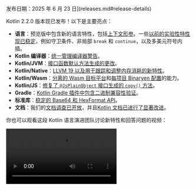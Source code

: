 [//]: # (title: Kotlin 2.2.0 新特性)

发布日期：2025 年 6 月 23 日](releases.md#release-details)

Kotlin 2.2.0 版本现已发布！以下是主要亮点：

*   **语言**：预览版中包含新的语言特性，包括[上下文形参](#preview-of-context-parameters)。一些[以前的实验性特性现已稳定](#stable-features-guard-conditions-non-local-break-and-continue-and-multi-dollar-interpolation)，例如守卫条件、非局部 `break` 和 `continue`，以及多美元符号内插。
*   **Kotlin 编译器**：[统一管理编译器警告](#kotlin-compiler-unified-management-of-compiler-warnings)。
*   **Kotlin/JVM**：[接口函数默认方法生成的更改](#changes-to-default-method-generation-for-interface-functions)。
*   **Kotlin/Native**：[LLVM 19 以及用于跟踪和调整内存消耗的新特性](#kotlin-native)。
*   **Kotlin/Wasm**：[分离的 Wasm 目标平台](#build-infrastructure-for-wasm-target-separated-from-javascript-target)和[每项目 Binaryen 配置](per-project-binaryen-configuration)的能力。
*   **Kotlin/JS**：[修复了 `@JsPlainObject` 接口生成的 `copy()` 方法](#fix-for-copy-in-jsplainobject-interfaces)。
*   **Gradle**：[Kotlin Gradle 插件中包含二进制兼容性验证](#binary-compatibility-validation-included-in-kotlin-gradle-plugin)。
*   **标准库**：[稳定的 Base64 和 HexFormat API](#stable-base64-encoding-and-decoding)。
*   **文档**：我们的[文档调查已开放](https://surveys.jetbrains.com/s3/Kotlin-Docs-2025)，并且[Kotlin 文档已进行了显著改进](#documentation-updates)。

你也可以观看这段 Kotlin 语言演进团队讨论新特性和回答问题的视频：

<video src="https://www.youtube.com/watch?v=jne3923lWtw" title="What's new in Kotlin 2.2.0"/>

## IDE 支持

支持 2.2.0 的 Kotlin 插件已捆绑在最新版本的 IntelliJ IDEA 和 Android Studio 中。
你无需更新 IDE 中的 Kotlin 插件。
你只需在构建脚本中[将 Kotlin 版本](configure-build-for-eap.md#adjust-the-kotlin-version)更改为 2.2.0 即可。

有关详细信息，请参见[更新到新版本](releases.md#update-to-a-new-kotlin-version)。

## 语言

此版本[将](#stable-features-guard-conditions-non-local-break-and-continue-and-multi-dollar-interpolation)守卫条件、非局部 `break` 和 `continue`，以及多美元符号内插[提升为稳定版本](components-stability.md#stability-levels-explained)。
此外，[上下文形参](#preview-of-context-parameters)和[上下文敏感解析](#preview-of-context-sensitive-resolution)等特性已在预览版中引入。

### 上下文形参预览
<primary-label ref="experimental-general"/>

上下文形参允许函数和属性声明依赖项，这些依赖项在周围的上下文中隐式可用。

使用上下文形参，你无需手动传递在函数调用集中共享且很少更改的值，例如服务或依赖项。

上下文形参取代了旧的实验性特性，称为上下文接收者 (context receivers)。要从上下文接收者迁移到上下文形参，你可以使用 IntelliJ IDEA 中的辅助支持，如[博文](https://blog.jetbrains.com/kotlin/2025/04/update-on-context-parameters/)所述。

主要区别在于，上下文形参不会作为接收者引入函数体中。因此，你需要使用上下文形参的名称来访问其成员，这与上下文接收者不同，后者上下文是隐式可用的。

Kotlin 中的上下文形参在通过简化的依赖注入、改进的 DSL 设计和作用域操作来管理依赖项方面取得了显著改进。有关更多信息，请参见该特性的 [KEEP](https://github.com/Kotlin/KEEP/blob/context-parameters/proposals/context-parameters.md) 提案。

#### 如何声明上下文形参

你可以使用 `context` 关键字后跟形参列表（每个形参形式为 `name: Type`）来为属性和函数声明上下文形参。以下是依赖于 `UserService` 接口的示例：

```kotlin
// UserService 定义了上下文中所需的依赖项
interface UserService {
    fun log(message: String)
    fun findUserById(id: Int): String
}

// 声明一个带有上下文形参的函数
context(users: UserService)
fun outputMessage(message: String) {
    // 使用上下文中的 log
    users.log("Log: $message")
}

// 声明一个带有上下文形参的属性
context(users: UserService)
val firstUser: String
    // 使用上下文中的 findUserById
    get() = users.findUserById(1)
```

你可以使用 `_` 作为上下文形参名称。在这种情况下，形参的值可用于解析，但不能在代码块内通过名称访问：

```kotlin
// 使用 "_" 作为上下文形参名称
context(_: UserService)
fun logWelcome() {
    // 从 UserService 中查找适当的 log 函数
    outputMessage("Welcome!")
}
```

#### 如何启用上下文形参

要在你的项目中启用上下文形参，请在命令行中使用以下编译器选项：

```Bash
-Xcontext-parameters
```

或者将其添加到你的 Gradle 构建文件的 `compilerOptions {}` 代码块中：

```kotlin
// build.gradle.kts
kotlin {
    compilerOptions {
        freeCompilerArgs.add("-Xcontext-parameters")
    }
}
```

> 同时指定 `-Xcontext-receivers` 和 `-Xcontext-parameters` 编译器选项会导致错误。
>
{style="warning"}

#### 留下反馈

此特性计划在未来的 Kotlin 版本中稳定并改进。
我们感谢你在我们的问题跟踪器 [YouTrack](https://youtrack.jetbrains.com/issue/KT-10468/Context-Parameters-expanding-extension-receivers-to-work-with-scopes) 上提供的反馈。

### 上下文敏感解析预览
<primary-label ref="experimental-general"/>

Kotlin 2.2.0 在预览版中引入了上下文敏感解析的实现。

以前，即使可以从上下文中推断出类型，你也必须编写枚举条目或密封类成员的完整名称。
例如：

```kotlin
enum class Problem {
    CONNECTION, AUTHENTICATION, DATABASE, UNKNOWN
}

fun message(problem: Problem): String = when (problem) {
    Problem.CONNECTION -> "connection"
    Problem.AUTHENTICATION -> "authentication"
    Problem.DATABASE -> "database"
    Problem.UNKNOWN -> "unknown"
}
```

现在，通过上下文敏感解析，你可以在已知预期类型的上下文中省略类型名称：

```kotlin
enum class Problem {
    CONNECTION, AUTHENTICATION, DATABASE, UNKNOWN
}

// 根据已知的 problem 类型解析枚举条目
fun message(problem: Problem): String = when (problem) {
    CONNECTION -> "connection"
    AUTHENTICATION -> "authentication"
    DATABASE -> "database"
    UNKNOWN -> "unknown"
}
```

编译器使用此上下文类型信息来解析正确的成员。此信息包括但不限于：

*   `when` 表达式的主语
*   显式返回类型
*   声明的变量类型
*   类型检测 (`is`) 和类型转换 (`as`)
*   密封类层次结构的已知类型
*   声明的形参类型

> 上下文敏感解析不适用于函数、带有形参的属性或带有接收者的扩展属性。
>
{style="note"}

要在你的项目中试用上下文敏感解析，请在命令行中使用以下编译器选项：

```bash
-Xcontext-sensitive-resolution
```

或者将其添加到你的 Gradle 构建文件的 `compilerOptions {}` 代码块中：

```kotlin
// build.gradle.kts
kotlin {
    compilerOptions {
        freeCompilerArgs.add("-Xcontext-sensitive-resolution")
    }
}
```

我们计划在未来的 Kotlin 版本中稳定并改进此特性，并感谢你在我们的问题跟踪器 [YouTrack](https://youtrack.jetbrains.com/issue/KT-16768/Context-sensitive-resolution) 上提供的反馈。

### 注解使用点目标特性预览
<primary-label ref="experimental-general"/>

Kotlin 2.2.0 引入了一些特性，使注解使用点目标 (annotation use-site targets) 的使用更加便捷。

#### 属性的 `@all` 元目标
<primary-label ref="experimental-general"/>

Kotlin 允许你将注解附加到声明的特定部分，称为[使用点目标](annotations.md#annotation-use-site-targets)。
然而，单独注解每个目标既复杂又容易出错：

```kotlin
data class User(
    val username: String,

    @param:Email      // 构造函数形参
    @field:Email      // 幕后字段
    @get:Email        // Getter 方法
    @property:Email   // Kotlin 属性引用
    val email: String,
) {
    @field:Email
    @get:Email
    @property:Email
    val secondaryEmail: String? = null
}
```

为了简化此过程，Kotlin 引入了新的属性 `@all` 元目标。
此特性指示编译器将注解应用于属性的所有相关部分。当你使用它时，
`@all` 尝试将注解应用于：

*   **`param`**：构造函数形参，如果声明在主构造函数中。
*   **`property`**：Kotlin 属性本身。
*   **`field`**：幕后字段（如果存在）。
*   **`get`**：getter 方法。
*   **`setparam`**：setter 方法的形参，如果属性定义为 `var`。
*   **`RECORD_COMPONENT`**：如果类是 `@JvmRecord`，则注解也应用于 [Java record 组件](#improved-support-for-annotating-jvm-records)。此行为模仿了 Java 处理 record 组件上注解的方式。

编译器仅将注解应用于给定属性的目标。

在以下示例中，`@Email` 注解应用于每个属性的所有相关目标：

```kotlin
data class User(
    val username: String,

    // 将 @Email 应用于 param、property、field、
    // get 和 setparam（如果是 var）
    @all:Email val email: String,
) {
    // 将 @Email 应用于 property、field 和 get
    // （没有 param，因为它不在构造函数中）
    @all:Email val secondaryEmail: String? = null
}
```

你可以将 `@all` 元目标与任何属性一起使用，无论是在主构造函数内部还是外部。但是，
你不能将 `@all` 元目标与[多个注解](https://kotlinlang.org/spec/syntax-and-grammar.html#grammar-rule-annotation)一起使用。

这项新特性简化了语法，确保了一致性，并改进了与 Java records 的互操作性。

要在你的项目中启用 `@all` 元目标，请在命令行中使用以下编译器选项：

```Bash
-Xannotation-target-all
```

或者将其添加到你的 Gradle 构建文件的 `compilerOptions {}` 代码块中：

```kotlin
// build.gradle.kts
kotlin {
    compilerOptions {
        freeCompilerArgs.add("-Xannotation-target-all")
    }
}
```

此特性处于预览版。请将任何问题报告到我们的问题跟踪器 [YouTrack](https://kotl.in/issue)。
有关 `@all` 元目标的更多信息，请参阅此 [KEEP](https://github.com/Kotlin/KEEP/blob/master/proposals/annotation-target-in-properties.md) 提案。

#### 注解使用点目标的新默认规则
<primary-label ref="experimental-general"/>

Kotlin 2.2.0 引入了将注解传播到形参、字段和属性的新默认规则。
以前，注解默认只应用于 `param`、`property` 或 `field` 之一，现在默认值更符合注解的预期行为。

如果存在多个适用目标，则按以下方式选择一个或多个：

*   如果构造函数形参目标 (`param`) 适用，则使用它。
*   如果属性目标 (`property`) 适用，则使用它。
*   如果 `field` 目标适用而 `property` 不适用，则使用 `field`。

如果存在多个目标，并且 `param`、`property` 或 `field` 均不适用，则注解将导致错误。

要启用此特性，请将其添加到你的 Gradle 构建文件的 `compilerOptions {}` 代码块中：

```kotlin
// build.gradle.kts
kotlin {
    compilerOptions {
        freeCompilerArgs.add("-Xannotation-default-target=param-property")
    }
}
```

或者使用编译器的命令行实参：

```Bash
-Xannotation-default-target=param-property
```

如果你想使用旧行为，可以：

*   在特定情况下，显式定义所需的目标，例如，使用 `@param:Annotation` 而不是 `@Annotation`。
*   对于整个项目，在你的 Gradle 构建文件中使用此标志：

    ```kotlin
    // build.gradle.kts
    kotlin {
        compilerOptions {
            freeCompilerArgs.add("-Xannotation-default-target=first-only")
        }
    }
    ```

此特性处于预览版。请将任何问题报告到我们的问题跟踪器 [YouTrack](https://kotl.in/issue)。
有关注解使用点目标的新默认规则的更多信息，请参阅此 [KEEP](https://github.com/Kotlin/KEEP/blob/master/proposals/annotation-target-in-properties.md) 提案。

### 支持嵌套类型别名
<primary-label ref="beta"/>

以前，你只能在 Kotlin 文件的顶层声明[类型别名](type-aliases.md)。这意味着
即使是内部或领域特定的类型别名也必须存在于使用它们的类之外。

从 2.2.0 开始，你可以在其他声明中定义类型别名，只要它们不捕获其外部类的类型形参：

```kotlin
class Dijkstra {
    typealias VisitedNodes = Set<Node>

    private fun step(visited: VisitedNodes, ...) = ...
}
```

嵌套类型别名有一些额外的限制，例如不能提及类型形参。关于所有规则，请查看[文档](type-aliases.md#nested-type-aliases)。

嵌套类型别名通过改进封装、减少包级别混乱和简化内部实现，实现更简洁、更易维护的代码。

#### 如何启用嵌套类型别名

要在你的项目中启用嵌套类型别名，请在命令行中使用以下编译器选项：

```bash
-Xnested-type-aliases
```

或者将其添加到你的 Gradle 构建文件的 `compilerOptions {}` 代码块中：

```kotlin
// build.gradle.kts
kotlin {
    compilerOptions {
        freeCompilerArgs.add("-Xnested-type-aliases")
    }
}
```

#### 分享你的反馈

嵌套类型别名目前处于 [Beta](components-stability.md#stability-levels-explained) 阶段。请将任何问题报告到我们的问题跟踪器 [YouTrack](https://kotl.in/issue)。有关此特性的更多信息，请参阅此 [KEEP](https://github.com/Kotlin/KEEP/blob/master/proposals/nested-typealias.md) 提案。

### 稳定特性：守卫条件、非局部 `break` 和 `continue` 以及多美元符号内插

在 Kotlin 2.1.0 中，一些新的语言特性在预览版中引入。
我们很高兴地宣布，以下语言特性已在此版本中[稳定](components-stability.md#stability-levels-explained)：

*   [带有主语的 `when` 表达式中的守卫条件](control-flow.md#guard-conditions-in-when-expressions)
*   [非局部 `break` 和 `continue`](inline-functions.md#break-and-continue)
*   [多美元符号内插：改进了字符串字面值中 `$var` 表达式的处理](strings.md#multi-dollar-string-interpolation)

[请参见 Kotlin 语言设计特性和提案的完整列表](kotlin-language-features-and-proposals.md)。

## Kotlin 编译器：统一管理编译器警告
<primary-label ref="experimental-general"/>

Kotlin 2.2.0 引入了一个新的编译器选项 `-Xwarning-level`。它旨在提供一种统一管理 Kotlin 项目中编译器警告的方式。

以前，你只能应用通用的模块级规则，例如使用 `-nowarn` 禁用所有警告，使用 `-Werror` 将所有警告转换为编译错误，或者使用 `-Wextra` 启用额外的编译器检测。唯一可以针对特定警告进行调整的选项是 `-Xsuppress-warning`。

有了新的解决方案，你可以覆盖通用规则，并以一致的方式排除特定诊断信息。

### 如何应用

新的编译器选项具有以下语法：

```bash
-Xwarning-level=DIAGNOSTIC_NAME:(error|warning|disabled)
```

*   `error`：将指定的警告提升为错误。
*   `warning`：发出警告，默认启用。
*   `disabled`：完全抑制指定警告在模块范围内。

请记住，你只能使用新的编译器选项配置**警告**的严重级别。

### 用例

通过新的解决方案，你可以通过将通用规则与特定规则相结合，更好地微调项目中的警告报告。
选择你的用例：

#### 抑制警告

| 命令                                           | 描述                                            |
|------------------------------------------------|-------------------------------------------------|
| [`-nowarn`](compiler-reference.md#nowarn)      | 编译期间抑制所有警告。                        |
| `-Xwarning-level=DIAGNOSTIC_NAME:disabled`     | 仅抑制指定警告。                              |
| `-nowarn -Xwarning-level=DIAGNOSTIC_NAME:warning` | 抑制所有警告，除了指定的警告。                |

#### 将警告提升为错误

| 命令                                           | 描述                                                    |
|------------------------------------------------|---------------------------------------------------------|
| [`-Werror`](compiler-reference.md#werror)      | 将所有警告提升为编译错误。                            |
| `-Xwarning-level=DIAGNOSTIC_NAME:error`        | 仅将指定警告提升为错误。                              |
| `-Werror -Xwarning-level=DIAGNOSTIC_NAME:warning` | 将所有警告提升为错误，除了指定的警告。                |

#### 启用额外的编译器警告

| 命令                                            | 描述                                                                                              |
|-------------------------------------------------|---------------------------------------------------------------------------------------------------|
| [`-Wextra`](compiler-reference.md#wextra)       | 启用所有额外的声明、表达式和类型编译器检测，如果为 true 则发出警告。                                |
| `-Xwarning-level=DIAGNOSTIC_NAME:warning`       | 仅启用指定的额外编译器检测。                                                                    |
| `-Wextra -Xwarning-level=DIAGNOSTIC_NAME:disabled` | 启用所有额外检测，除了指定的检测。                                                              |

#### 警告列表

如果你有许多警告要从通用规则中排除，可以通过 [`@argfile`](compiler-reference.md#argfile) 将它们列在一个单独的文件中。

### 留下反馈

新的编译器选项仍处于[实验性](components-stability.md#stability-levels-explained)阶段。请
将任何问题报告到我们的问题跟踪器 [YouTrack](https://kotl.in/issue)。

## Kotlin/JVM

Kotlin 2.2.0 为 JVM 带来了许多更新。编译器现在支持 Java 24 字节码，并引入了接口函数默认方法生成的更改。此版本还简化了 Kotlin 元数据中注解的处理，改进了与内联值类的 Java 互操作性，并包含了对注解 JVM records 的更好支持。

### 接口函数默认方法生成的更改

从 Kotlin 2.2.0 开始，除非另行配置，否则接口中声明的函数将编译为 JVM 默认方法。
此更改影响 Kotlin 接口中带有实现的函数如何编译为字节码。

此行为由新的稳定编译器选项 `-jvm-default` 控制，它取代了已弃用的 `-Xjvm-default` 选项。

你可以使用以下值控制 `-jvm-default` 选项的行为：

*   `enable`（默认）：在接口中生成默认实现，并在子类和 `DefaultImpls` 类中包含桥接函数。使用此模式可以与旧版 Kotlin 保持二进制兼容性。
*   `no-compatibility`：仅在接口中生成默认实现。此模式跳过兼容性桥接和 `DefaultImpls` 类，适用于新代码。
*   `disable`：禁用接口中的默认实现。仅生成桥接函数和 `DefaultImpls` 类，与 Kotlin 2.2.0 之前的行为匹配。

要配置 `-jvm-default` 编译器选项，请在 Gradle Kotlin DSL 中设置 `jvmDefault` 属性：

```kotlin
// build.gradle.kts
kotlin {
    compilerOptions {
        jvmDefault = JvmDefaultMode.NO_COMPATIBILITY
    }
}
```

### 支持读取和写入 Kotlin 元数据中的注解
<primary-label ref="experimental-general"/>

以前，你必须使用反射或字节码分析从已编译的 JVM 类文件中读取注解，并根据签名手动将它们与元数据条目匹配。
此过程容易出错，特别是对于重载函数。

现在，在 Kotlin 2.2.0 中，[](metadata-jvm.md) 引入了对读取存储在 Kotlin 元数据中的注解的支持。

要使注解在已编译文件的元数据中可用，请添加以下编译器选项：

```kotlin
-Xannotations-in-metadata
```

或者，将其添加到 Gradle 构建文件的 `compilerOptions {}` 代码块中：

```kotlin
// build.gradle.kts
kotlin {
    compilerOptions {
        freeCompilerArgs.add("-Xannotations-in-metadata")
    }
}
```

启用此选项后，Kotlin 编译器会将注解与 JVM 字节码一起写入元数据中，使 `kotlin-metadata-jvm` 库可以访问它们。

该库提供了以下用于访问注解的 API：

*   `KmClass.annotations`
*   `KmFunction.annotations`
*   `KmProperty.annotations`
*   `KmConstructor.annotations`
*   `KmPropertyAccessorAttributes.annotations`
*   `KmValueParameter.annotations`
*   `KmFunction.extensionReceiverAnnotations`
*   `KmProperty.extensionReceiverAnnotations`
*   `KmProperty.backingFieldAnnotations`
*   `KmProperty.delegateFieldAnnotations`
*   `KmEnumEntry.annotations`

这些 API 是[实验性的](components-stability.md#stability-levels-explained)。
要选择启用，请使用 `@OptIn(ExperimentalAnnotationsInMetadata::class)` 注解。

以下是从 Kotlin 元数据读取注解的示例：

```kotlin
@file:OptIn(ExperimentalAnnotationsInMetadata::class)

import kotlin.metadata.ExperimentalAnnotationsInMetadata
import kotlin.metadata.jvm.KotlinClassMetadata

annotation class Label(val value: String)

@Label("Message class")
class Message

fun main() {
    val metadata = Message::class.java.getAnnotation(Metadata::class.java)
    val kmClass = (KotlinClassMetadata.readStrict(metadata) as KotlinClassMetadata.Class).kmClass
    println(kmClass.annotations)
    // [@Label(value = StringValue("Message class"))]
}
```

> 如果你在项目中使用 `kotlin-metadata-jvm` 库，我们建议测试和更新你的代码以支持注解。
> 否则，当元数据中的注解在未来的 Kotlin 版本中[默认启用](https://youtrack.jetbrains.com/issue/KT-75736)时，你的项目可能会
> 产生无效或不完整的元数据。
>
> 如果你遇到任何问题，请在我们的[问题跟踪器](https://youtrack.jetbrains.com/issue/KT-31857)中报告。
>
{style="warning"}

### 改进了与内联值类的 Java 互操作性
<primary-label ref="experimental-general"/>

> 对 IntelliJ IDEA 中此特性的代码分析、代码补全和高亮显示目前仅在 [2025.3 EAP 构建](https://www.jetbrains.com/idea/nextversion/)中可用。
>
{style = "note"}

Kotlin 2.2.0 引入了一个新的实验性注解：[`@JvmExposeBoxed`](https://kotlinlang.org/api/core/kotlin-stdlib/kotlin.jvm/-jvm-expose-boxed/)。此注解使得从 Java 中使用[内联值类](inline-classes.md)变得更容易。

默认情况下，Kotlin 将内联值类编译为使用**未装箱表示**，这更具性能，但通常
很难甚至不可能从 Java 中使用。例如：

```kotlin
@JvmInline value class PositiveInt(val number: Int) {
    init { require(number >= 0) }
}
```

在这种情况下，因为该类是未装箱的，所以 Java 没有可调用的构造函数。Java 也没有办法触发 `init` 代码块来确保 `number` 是正数。

当你使用 `@JvmExposeBoxed` 注解该类时，Kotlin 会生成一个公共构造函数，Java 可以直接调用它，
确保 `init` 代码块也运行。

你可以将 `@JvmExposeBoxed` 注解应用于类、构造函数或函数级别，以获得对哪些内容暴露给 Java 的细粒度控制。

例如，在以下代码中，扩展函数 `.timesTwoBoxed()` **无法**从 Java 中访问：

```kotlin
@JvmInline
value class MyInt(val value: Int)

fun MyInt.timesTwoBoxed(): MyInt = MyInt(this.value * 2)
```

为了能够创建 `MyInt` 类的实例并从 Java 代码中调用 `.timesTwoBoxed()` 函数，
请将 `@JvmExposeBoxed` 注解同时添加到类和函数中：

```kotlin
@JvmExposeBoxed
@JvmInline
value class MyInt(val value: Int)

@JvmExposeBoxed
fun MyInt.timesTwoBoxed(): MyInt = MyInt(this.value * 2)
```

使用这些注解，Kotlin 编译器会为 `MyInt` 类生成一个 Java 可访问的构造函数。它还会为使用值类的装箱形式的扩展函数生成一个重载。因此，以下 Java 代码可以成功运行：

```java
MyInt input = new MyInt(5);
MyInt output = ExampleKt.timesTwoBoxed(input);
```

如果你不想注解你想要暴露的内联值类的每个部分，你可以将注解有效地应用于整个模块。要将此行为应用于模块，请使用 `-Xjvm-expose-boxed` 选项编译它。使用此选项进行编译的效果与模块中的每个声明都具有 `@JvmExposeBoxed` 注解相同。

这项新注解不会改变 Kotlin 在内部编译或使用值类的方式，所有现有编译代码仍然有效。它只是增加了新的功能以改进 Java 互操作性。使用值类的 Kotlin 代码的性能不受影响。

`@JvmExposeBoxed` 注解对于希望暴露成员函数的装箱变体并接收装箱返回类型的库作者很有用。它消除了在内联值类（高效但仅限 Kotlin）和数据类（Java 兼容但始终装箱）之间进行选择的需要。

有关 `@JvmExposedBoxed` 注解如何工作以及它解决了哪些问题的更详细解释，
请参见此 [KEEP](https://github.com/Kotlin/KEEP/blob/jvm-expose-boxed/proposals/jvm-expose-boxed.md) 提案。

### 改进了对注解 JVM records 的支持

Kotlin 自 Kotlin 1.5.0 起就支持 [JVM records](jvm-records.md)。现在，Kotlin 2.2.0 改进了 Kotlin 处理 record 组件上的注解的方式，特别是与 Java 的 [`RECORD_COMPONENT`](https://docs.oracle.com/en/java/javase/17/docs/api/java.base/java/lang/annotation/ElementType.html#RECORD_COMPONENT) 目标相关的部分。

首先，如果你想将 `RECORD_COMPONENT` 用作注解目标，你需要手动为 Kotlin (`@Target`) 和 Java 添加注解。这是因为 Kotlin 的 `@Target` 注解不支持 `RECORD_COMPONENT`。例如：

```kotlin
@Target(AnnotationTarget.CLASS, AnnotationTarget.PROPERTY)
@java.lang.annotation.Target(ElementType.CLASS, ElementType.RECORD_COMPONENT)
annotation class exampleClass
```

手动维护这两个列表容易出错，因此 Kotlin 2.2.0 引入了如果 Kotlin 和 Java 目标不匹配时的编译器警告。例如，如果你在 Java 目标列表中省略 `ElementType.CLASS`，编译器会报告：

```
Incompatible annotation targets: Java target 'CLASS' missing, corresponding to Kotlin targets 'CLASS'.
```

其次，Kotlin 在 record 中传播注解的行为与 Java 不同。在 Java 中，record 组件上的注解会自动应用于幕后字段、getter 和构造函数形参。Kotlin 默认不这样做，但你现在可以使用 [`@all:` 使用点目标](#all-meta-target-for-properties)来复制此行为。

例如：

```kotlin
@JvmRecord
data class Person(val name: String, @all:Positive val age: Int)
```

当你将 `@JvmRecord` 与 `@all:` 一起使用时，Kotlin 现在会：

*   将注解传播到属性、幕后字段、构造函数形参和 getter。
*   如果注解支持 Java 的 `RECORD_COMPONENT`，也会将其应用于 record 组件。

## Kotlin/Native

从 2.2.0 开始，Kotlin/Native 使用 LLVM 19。此版本还带来了几个实验性特性，旨在跟踪和调整内存消耗。

### 每对象内存分配
<primary-label ref="experimental-opt-in"/>

Kotlin/Native 的[内存分配器](https://github.com/JetBrains/kotlin/blob/master/kotlin-native/runtime/src/alloc/custom/README.md)现在可以按对象预留内存。在某些情况下，这可以帮助你满足严格的内存限制或减少应用程序启动时的内存消耗。

这项新特性旨在取代 `-Xallocator=std` 编译器选项，该选项启用了系统内存分配器而不是默认的内存分配器。现在，你可以在不切换内存分配器的情况下禁用缓冲（分配分页）。

此特性目前处于[实验性](components-stability.md#stability-levels-explained)阶段。
要启用它，请在你的 `gradle.properties` 文件中设置以下选项：

```none
kotlin.native.binary.pagedAllocator=false
```

请将任何问题报告到我们的问题跟踪器 [YouTrack](https://kotl.in/issue)。

### 运行时支持 Latin-1 编码字符串
<primary-label ref="experimental-opt-in"/>

Kotlin 现在支持 Latin-1 编码字符串，类似于 [JVM](https://openjdk.org/jeps/254)。这应该有助于
减小应用程序的二进制大小并调整内存消耗。

默认情况下，Kotlin 中的字符串使用 UTF-16 编码存储，其中每个字符由两个字节表示。
在某些情况下，这会导致字符串在二进制文件中占用的空间是源代码的两倍，并且
从简单的 ASCII 文件读取数据可能占用磁盘存储文件的两倍内存。

而 [Latin-1 (ISO 8859-1)](https://en.wikipedia.org/wiki/ISO/IEC_8859-1) 编码则用一个字节表示前 256 个 Unicode 字符中的每个字符。启用 Latin-1 支持后，只要所有字符都在其范围内，字符串就以 Latin-1 编码存储。否则，将使用默认的 UTF-16 编码。

#### 如何启用 Latin-1 支持

此特性目前处于[实验性](components-stability.md#stability-levels-explained)阶段。
要启用它，请在你的 `gradle.properties` 文件中设置以下选项：

```none
kotlin.native.binary.latin1Strings=true
```
#### 已知问题

只要此特性处于实验性阶段，cinterop 扩展函数 [`String.pin`](https://kotlinlang.org/api/core/kotlin-stdlib/kotlinx.cinterop/pin.html)、[`String.usePinned`](https://kotlinlang.org/api/core/kotlin-stdlib/kotlinx.cinterop/use-pinned.html) 和 [`String.refTo`](https://kotlinlang.org/api/core/kotlin-stdlib/kotlinx.cinterop/ref-to.html) 的效率就会降低。每次调用它们都可能触发字符串自动转换为 UTF-16。

Kotlin 团队非常感谢 Google 的同事，特别是 [Sonya Valchuk](https://github.com/pyos) 实现了这项特性。

有关 Kotlin 中内存消耗的更多信息，请参见[文档](native-memory-manager.md#memory-consumption)。

### 改进了 Apple 平台上的内存消耗跟踪

从 Kotlin 2.2.0 开始，Kotlin 代码分配的内存现在会被标记。这可以帮助你调试 Apple 平台上的内存问题。

当你检查应用程序的高内存使用情况时，你现在可以识别 Kotlin 代码保留了多少内存。
Kotlin 的份额会被一个标识符标记，并可以通过 Xcode Instruments 中的 VM Tracker 等工具进行跟踪。

此特性默认启用，但仅在 Kotlin/Native 默认内存分配器满足**所有**以下条件时才可用：

*   **标记已启用**。内存应标记为有效的标识符。Apple 建议使用 240 到 255 之间的数字；默认值为 246。

    如果你设置了 `kotlin.native.binary.mmapTag=0` Gradle 属性，则禁用标记。

*   **使用 mmap 分配**。分配器应使用 `mmap` 系统调用将文件映射到内存中。

    如果你设置了 `kotlin.native.binary.disableMmap=true` Gradle 属性，则默认分配器使用 `malloc` 而不是 `mmap`。

*   **分页已启用**。分配的分页（缓冲）应启用。

    如果你设置了 [`kotlin.native.binary.pagedAllocator=false`](#per-object-memory-allocation) Gradle 属性，则内存将按对象预留。

有关 Kotlin 中内存消耗的更多信息，请参见[文档](native-memory-manager.md#memory-consumption)。

### LLVM 从 16 更新到 19

在 Kotlin 2.2.0 中，我们将 LLVM 从版本 16 更新到了 19。
新版本包括性能改进、错误修复和安全更新。

此更新不应影响你的代码，但如果你遇到任何问题，请将其报告到我们的[问题跟踪器](http://kotl.in/issue)。

### Windows 7 目标平台已弃用

从 Kotlin 2.2.0 开始，支持的最低 Windows 版本已从 Windows 7 提升到 Windows 10。由于
Microsoft 已于 2025 年 1 月终止对 Windows 7 的支持，我们也决定弃用此旧目标平台。

更多信息，请参见[](native-target-support.md)。

## Kotlin/Wasm

在此版本中，[Wasm 目标平台的构建基础设施已与 JavaScript 目标平台分离](#build-infrastructure-for-wasm-target-separated-from-javascript-target)。此外，你现在可以[按项目或模块配置 Binaryen 工具](#per-project-binaryen-configuration)。

### Wasm 目标平台的构建基础设施已与 JavaScript 目标平台分离

以前，`wasmJs` 目标平台与 `js` 目标平台共享相同的基础设施。因此，两个目标平台都托管在相同的
目录 (`build/js`) 中，并使用相同的 NPM 任务和配置。

现在，`wasmJs` 目标平台拥有自己独立于 `js` 目标平台的基础设施。这使得
Wasm 任务和类型与 JavaScript 任务和类型区分开来，从而可以独立配置。

此外，Wasm 相关项目文件和 NPM 依赖项现在存储在单独的 `build/wasm` 目录中。

已为 Wasm 引入了新的 NPM 相关任务，而现有 JavaScript 任务现在仅专用于 JavaScript：

| **Wasm 任务**         | **JavaScript 任务** |
|-------------------------|-----------------------|
| `kotlinWasmNpmInstall`  | `kotlinNpmInstall`    |
| `wasmRootPackageJson`   | `rootPackageJson`     |

类似地，已添加了新的 Wasm 特定声明：

| **Wasm 声明**     | **JavaScript 声明** |
|---------------------|-----------------------|
| `WasmNodeJsRootPlugin` | `NodeJsRootPlugin`    |
| `WasmNodeJsPlugin`  | `NodeJsPlugin`        |
| `WasmYarnPlugin`    | `YarnPlugin`          |
| `WasmNodeJsRootExtension` | `NodeJsRootExtension` |
| `WasmNodeJsEnvSpec` | `NodeJsEnvSpec`       |
| `WasmYarnRootEnvSpec` | `YarnRootEnvSpec`     |

你现在可以独立于 JavaScript 目标平台处理 Wasm 目标平台，这简化了配置过程。

此更改默认启用，无需额外设置。

### 每项目 Binaryen 配置

Binaryen 工具用于 Kotlin/Wasm [默认优化生产构建](whatsnew20.md#optimized-production-builds-by-default-using-binaryen)，
以前只能在根项目中配置一次。

现在，你可以按项目或模块配置 Binaryen 工具。此更改与 Gradle 的最佳实践保持一致，并
确保更好地支持[项目隔离](https://docs.gradle.org/current/userguide/isolated_projects.html)等特性，
从而提高复杂构建的构建性能和可靠性。

此外，如果需要，你现在可以为不同的模块配置不同版本的 Binaryen。

此特性默认启用。但是，如果你有自定义的 Binaryen 配置，
你现在需要按项目应用它，而不是仅在根项目中应用。

## Kotlin/JS

此版本改进了 [`@JsPlainObject` 接口中的 `copy()` 函数](#fix-for-copy-in-jsplainobject-interfaces)、
[带有 `@JsModule` 注解的文件中的类型别名](#support-for-type-aliases-in-files-with-jsmodule-annotation)以及其他 Kotlin/JS 特性。

### 修复了 `@JsPlainObject` 接口中的 `copy()`

Kotlin/JS 有一个实验性插件 `js-plain-objects`，它为用 `@JsPlainObject` 注解的接口引入了 `copy()` 函数。
你可以使用 `copy()` 函数来操作对象。

然而，`copy()` 的初始实现与继承不兼容，这在 `@JsPlainObject` 接口扩展其他接口时导致了问题。

为了避免对普通对象的限制，`copy()` 函数已从对象本身移动到其伴生对象：

```kotlin
@JsPlainObject
external interface User {
    val name: String
    val age: Int
}

fun main() {
    val user = User(name = "SomeUser", age = 21)
    // 此语法不再有效
    val copy = user.copy(age = 35)      
    // 这是正确的语法
    val copy = User.copy(user, age = 35)
}
```

此更改解决了继承层级中的冲突并消除了歧义。
从 Kotlin 2.2.0 开始，此更改默认启用。

### 支持带有 `@JsModule` 注解的文件中的类型别名

以前，用 `@JsModule` 注解来从 JavaScript 模块导入声明的文件
仅限于外部声明。这意味着你无法在此类文件中声明 `typealias`。

从 Kotlin 2.2.0 开始，你可以在标记为 `@JsModule` 的文件中声明类型别名：

```kotlin
@file:JsModule("somepackage")
package somepackage
typealias SomeClass = Any
```

此更改减少了 Kotlin/JS 互操作性限制的一个方面，并且计划在未来的版本中进行更多改进。

带有 `@JsModule` 的文件中的类型别名支持默认启用。

### 支持在多平台 `expect` 声明中使用 `@JsExport`

在 Kotlin 多平台项目中处理 [`expect/actual` 机制](https://www.jetbrains.com/help/kotlin-multiplatform-dev/multiplatform-expect-actual.html)时，
无法在公共代码中的 `expect` 声明中使用 `@JsExport` 注解。

从此版本开始，你可以直接将 `@JsExport` 应用于 `expect` 声明：

```kotlin
// commonMain

// 以前会报错，但现在可以正常工作
@JsExport
expect class WindowManager {
    fun close()
}

@JsExport
fun acceptWindowManager(manager: WindowManager) {
    ...
}

// jsMain

@JsExport
actual class WindowManager {
    fun close() {
        window.close()
    }
}
```

你还必须在 JavaScript 源代码集中使用 `@JsExport` 注解相应的 `actual` 实现，
并且它必须只使用可导出类型。

此修复允许 `commonMain` 中定义的共享代码正确导出到 JavaScript。你现在可以
将你的多平台代码暴露给 JavaScript 使用者，而无需使用手动变通方法。

此更改默认启用。

### 能够将 `@JsExport` 与 `Promise<Unit>` 类型一起使用

以前，当你尝试使用 `@JsExport` 注解导出返回 `Promise<Unit>` 类型的函数时，
Kotlin 编译器会产生错误。

虽然像 `Promise<Int>` 这样的返回类型可以正常工作，但使用 `Promise<Unit>` 会触发“不可导出类型”警告，
即使它在 TypeScript 中正确映射到 `Promise<void>`。

此限制已删除。现在，以下代码可以编译成功，没有错误：

```kotlin
// 以前可以正常工作
@JsExport
fun fooInt(): Promise<Int> = GlobalScope.promise {
    delay(100)
    return@promise 42
}

// 以前会报错，但现在可以正常工作
@JsExport
fun fooUnit(): Promise<Unit> = GlobalScope.promise {
    delay(100)
}
```

此更改消除了 Kotlin/JS 互操作模型中不必要的限制。此修复默认启用。

## Gradle

Kotlin 2.2.0 完全兼容 Gradle 7.6.3 到 8.14。你也可以使用最新版本的 Gradle。
但是，请注意，这样做可能会导致弃用警告，并且一些新的 Gradle 特性可能无法工作。

在此版本中，Kotlin Gradle 插件对其诊断功能进行了一些改进。
它还引入了[二进制兼容性验证](#binary-compatibility-validation-included-in-kotlin-gradle-plugin)的实验性集成，使得使用库变得更加容易。

### Kotlin Gradle 插件中包含二进制兼容性验证
<primary-label ref="experimental-general"/>

为了更容易检查库版本之间的二进制兼容性，我们正在尝试将 [binary compatibility validator](https://github.com/Kotlin/binary-compatibility-validator) 的功能集成到 Kotlin Gradle 插件 (KGP) 中。
你可以在玩具项目中尝试，但我们暂时不建议在生产环境中使用。

原始的 [binary compatibility validator](https://github.com/Kotlin/binary-compatibility-validator) 在此实验阶段将继续维护。

Kotlin 库可以使用两种二进制格式之一：JVM class files 或 `klib`。由于这些格式不兼容，
KGP 分别处理它们。

要启用二进制兼容性验证特性集，请在 `build.gradle.kts` 文件中的 `kotlin{}` 代码块中添加以下内容：

```kotlin
// build.gradle.kts
kotlin {
    @OptIn(org.jetbrains.kotlin.gradle.dsl.abi.ExperimentalAbiValidation::class)
    abiValidation {
        // 使用 set() 函数以确保与旧版 Gradle 兼容
        enabled.set(true)
    }
}
```

如果你的项目有多个模块需要检查二进制兼容性，请在每个模块中单独配置此特性。
每个模块都可以有自己的自定义配置。

启用后，运行 `checkLegacyAbi` Gradle 任务以检查二进制兼容性问题。你可以在
IntelliJ IDEA 中或在项目目录中的命令行中运行此任务：

```kotlin
./gradlew checkLegacyAbi
```

此任务从当前代码生成应用程序二进制接口 (ABI) 转储，作为 UTF-8 文本文件。
然后，该任务将新转储与先前版本的转储进行比较。如果任务发现任何差异，
它将报告为错误。在审阅错误后，如果你认为更改可以接受，你可以通过运行 `updateLegacyAbi` Gradle 任务来更新引用 ABI 转储。

#### 过滤类

此特性允许你在 ABI 转储中过滤类。你可以通过名称或部分名称，或通过标记它们的注解（或注解名称的一部分）显式包含或排除类。

例如，此示例排除了 `com.company` 包中的所有类：

```kotlin
// build.gradle.kts
kotlin {
    @OptIn(org.jetbrains.kotlin.gradle.dsl.abi.ExperimentalAbiValidation::class)
    abiValidation {
        filters.excluded.byNames.add("com.company.**")
    }
}
```

探索 [KGP API 参考](https://kotlinlang.org/api/kotlin-gradle-plugin/kotlin-gradle-plugin-api/org.jetbrains.kotlin.gradle.dsl.abi/)以了解有关配置二进制兼容性验证器的更多信息。

#### 多平台限制

在多平台项目中，如果你的宿主机不支持所有目标平台的交叉编译，KGP 会尝试通过检查其他目标平台的 ABI 转储来推断不支持目标平台的 ABI 更改。这种方法有助于避免在你稍后切换到**可以**编译所有目标平台的宿主机时出现错误的验证失败。

你可以更改此默认行为，以便 KGP 不推断不支持目标平台的 ABI 更改，方法是将以下内容添加到你的 `build.gradle.kts` 文件中：

```kotlin
// build.gradle.kts
kotlin {
    @OptIn(org.jetbrains.kotlin.gradle.dsl.abi.ExperimentalAbiValidation::class)
    abiValidation {
        klib {
            keepUnsupportedTargets = false
        }
    }
}
```

但是，如果你的项目中有一个不支持的目标平台，运行 `checkLegacyAbi` 任务将失败，因为该任务无法创建 ABI 转储。如果你认为检查失败比因为从其他目标平台推断出的 ABI 更改而错过不兼容的更改更重要，那么这种行为可能是可取的。

### 支持 Kotlin Gradle 插件在控制台中输出富文本

在 Kotlin 2.2.0 中，我们支持 Gradle 构建过程中在控制台中输出颜色和其他富文本，从而
更容易阅读和理解报告的诊断信息。

富文本输出可在 Linux 和 macOS 上支持的终端模拟器中使用，我们正在努力为 Windows 添加支持。

![Gradle console](gradle-console-rich-output.png){width=600}

此特性默认启用，但如果你想覆盖它，请将以下 Gradle 属性添加到你的 `gradle.properties` 文件中：

```
org.gradle.console=plain
```

有关此属性及其选项的更多信息，请参见 Gradle 文档中关于[自定义日志格式](https://docs.gradle.org/current/userguide/command_line_interface.html#sec:command_line_customizing_log_format)的部分。

### Problems API 与 KGP 诊断功能的集成

以前，Kotlin Gradle 插件 (KGP) 只能将警告和错误等诊断信息作为纯文本输出到控制台或日志。

从 2.2.0 开始，KGP 引入了一种额外的报告机制：它现在使用 [Gradle 的 Problems API](https://docs.gradle.org/current/kotlin-dsl/gradle/org.gradle.api.problems/index.html)，
这是一种在构建过程中报告丰富、结构化问题信息的标准化方式。

KGP 诊断信息现在更易于阅读，并且在不同的界面（例如 Gradle CLI 和 IntelliJ IDEA）中显示更一致。

此集成从 Gradle 8.6 或更高版本开始默认启用。
由于 API 仍在不断发展，请使用最新的 Gradle 版本以受益于最新的改进。

### KGP 与 `--warning-mode` 的兼容性

Kotlin Gradle 插件 (KGP) 诊断功能以前使用固定的严重级别报告问题，
这意味着 Gradle 的 [`--warning-mode` 命令行选项](https://docs.gradle.org/current/userguide/command_line_interface.html#sec:command_line_warnings)对 KGP 显示错误的方式没有影响。

现在，KGP 诊断功能与 `--warning-mode` 选项兼容，提供了更大的灵活性。例如，
你可以将所有警告转换为错误或完全禁用警告。

通过此更改，KGP 诊断功能会根据选择的警告模式调整输出：

*   当你设置 `--warning-mode=fail` 时，严重级别为 `Severity.Warning` 的诊断信息现在会升级为 `Severity.Error`。
*   当你设置 `--warning-mode=none` 时，严重级别为 `Severity.Warning` 的诊断信息不会被记录。

此行为从 2.2.0 开始默认启用。

要忽略 `--warning-mode` 选项，请在你的 `gradle.properties` 文件中设置以下 Gradle 属性：

```
kotlin.internal.diagnostics.ignoreWarningMode=true
```

## 新的实验性构建工具 API
<primary-label ref="experimental-general"/>

你可以将 Kotlin 与各种构建系统（例如 Gradle、Maven、Amper 等）一起使用。然而，将 Kotlin 集成到每个系统中以支持完整的功能集（例如增量编译以及与 Kotlin 编译器插件、守护进程和 Kotlin Multiplatform 的兼容性）需要付出巨大的努力。

为了简化此过程，Kotlin 2.2.0 引入了一个新的实验性构建工具 API (BTA)。BTA 是一个通用 API，充当构建系统和 Kotlin 编译器生态系统之间的抽象层。通过这种方法，每个构建系统只需支持一个 BTA 入口点。

目前，BTA 仅支持 Kotlin/JVM。JetBrains 的 Kotlin 团队已在 Kotlin Gradle 插件 (KGP) 和 `kotlin-maven-plugin` 中使用它。你可以通过这些插件尝试 BTA，但 API 本身尚未准备好用于你自己的构建工具集成。如果你对 BTA 提案感到好奇或想分享你的反馈，请参见此 [KEEP](https://github.com/Kotlin/KEEP/issues/421) 提案。

要尝试 BTA：

*   在 KGP 中，将以下属性添加到你的 `gradle.properties` 文件中：

```kotlin
kotlin.compiler.runViaBuildToolsApi=true
```   

*   在 Maven 中，你无需执行任何操作。它默认启用。

BTA 目前对 Maven 插件没有直接好处，但它为更快地交付新特性奠定了坚实的基础，例如[支持 Kotlin 守护进程](https://youtrack.jetbrains.com/issue/KT-77587/Maven-Introduce-Kotlin-daemon-support-and-make-it-enabled-by-default)和[增量编译的稳定化](https://youtrack.jetbrains.com/issue/KT-77086/Stabilize-incremental-compilation-in-Maven)。

对于 KGP，使用 BTA 已经有以下好处：

*   [改进的“进程内”编译器执行策略](#improved-in-process-compiler-execution-strategy)
*   [更灵活地从 Kotlin 配置不同的编译器版本](#flexibility-to-configure-different-compiler-versions-from-kotlin)

### 改进的“进程内”编译器执行策略

KGP 支持三种 [Kotlin 编译器执行策略](gradle-compilation-and-caches.md#defining-kotlin-compiler-execution-strategy)。
以前，“进程内”策略（在 Gradle 守护进程中运行编译器）不支持增量编译。

现在，使用 BTA，“进程内”策略**确实**支持增量编译。要使用它，请将以下
属性添加到你的 `gradle.properties` 文件中：

```kotlin
kotlin.compiler.execution.strategy=in-process
```

### 灵活地从 Kotlin 配置不同的编译器版本

有时你可能希望在代码中使用较新的 Kotlin 编译器版本，同时将 KGP 保持在较旧的版本上——例如，在处理构建脚本弃用时尝试新的语言特性。或者你可能希望更新 KGP 的版本但保留较旧的 Kotlin 编译器版本。

BTA 使这成为可能。以下是你在 `build.gradle.kts` 文件中配置它的方法：

```kotlin
// build.gradle.kts
import org.jetbrains.kotlin.buildtools.api.ExperimentalBuildToolsApi
import org.jetbrains.kotlin.gradle.ExperimentalKotlinGradlePluginApi

plugins { 
    kotlin("jvm") version "2.2.0"
}

group = "org.jetbrains.example"
version = "1.0-SNAPSHOT"

repositories { 
    mavenCentral()
}

kotlin { 
    jvmToolchain(8)
    @OptIn(ExperimentalBuildToolsApi::class, ExperimentalKotlinGradlePluginApi::class) 
    compilerVersion.set("2.1.21") // 与 2.2.0 版本不同
}

```

BTA 支持配置 KGP 和 Kotlin 编译器版本，支持前三个主要版本和一个后续主要版本。因此，在 KGP 2.2.0 中，Kotlin 编译器版本 2.1.x、2.0.x 和 1.9.25 均受支持。
KGP 2.2.0 也兼容未来的 Kotlin 编译器版本 2.2.x 和 2.3.x。

但是，请记住，将不同的编译器版本与编译器插件一起使用可能会导致 Kotlin 编译器异常。Kotlin 团队计划在未来的版本中解决此类问题。

通过这些插件尝试 BTA，并在[KGP](https://youtrack.jetbrains.com/issue/KT-56574) 和 [Maven 插件](https://youtrack.jetbrains.com/issue/KT-73012)的 YouTrack 专用工单中向我们发送你的反馈。

## Kotlin 标准库

在 Kotlin 2.2.0 中，[`Base64` API](https://kotlinlang.org/api/core/kotlin-stdlib/kotlin.io.encoding/-base64/) 和 [`HexFormat` API](https://kotlinlang.org/api/core/kotlin-stdlib/kotlin.text/-hex-format/) 现在已[稳定](components-stability.md#stability-levels-explained)。

### 稳定的 Base64 编码和解码

Kotlin 1.8.20 引入了 [Base64 编码和解码的实验性支持](whatsnew1820.md#support-for-base64-encoding)。
在 Kotlin 2.2.0 中，[Base64 API](https://kotlinlang.org/api/core/kotlin-stdlib/kotlin.io.encoding/-base64/) 现在已[稳定](components-stability.md#stability-levels-explained)，并
包含四种编码方案，此版本新增了 `Base64.Pem`：

*   [`Base64.Default`](https://kotlinlang.org/api/core/kotlin-stdlib/kotlin.io.encoding/-base64/-default/) 使用标准 [Base64 编码方案](https://www.rfc-editor.org/rfc/rfc4648#section-4)。

    > `Base64.Default` 是 `Base64` 类的伴生对象。
    > 因此，你可以使用 `Base64.encode()` 和 `Base64.decode()` 而不是 `Base64.Default.encode()` 和 `Base64.Default.decode()` 来调用其函数。
    >
    {style="tip"}

*   [`Base64.UrlSafe`](https://kotlinlang.org/api/core/kotlin-stdlib/kotlin.io.encoding/-base64/-default/-url-safe.html) 使用“URL 和文件名安全”编码方案。
*   [`Base64.Mime`](https://kotlinlang.org/api/core/kotlin-stdlib/kotlin.io.encoding/-base64/-default/-mime.html) 使用 [MIME](https://www.rfc-editor.org/rfc/rfc2045#section-6.8)
    编码方案，在编码期间每 76 个字符插入一个行分隔符，并在解码期间跳过非法字符。
*   `Base64.Pem` 以与 `Base64.Mime` 类似的方式编码数据，但将行长度限制为 64 个字符。

你可以使用 Base64 API 将二进制数据编码为 Base64 字符串，并将其解码回字节。

以下是一个示例：

```kotlin
val foBytes = "fo".map { it.code.toByte() }.toByteArray()
Base64.Default.encode(foBytes) // "Zm8="
// 另一种方法：
// Base64.encode(foBytes)

val foobarBytes = "foobar".map { it.code.toByte() }.toByteArray()
Base64.UrlSafe.encode(foobarBytes) // "Zm9vYmFy"

Base64.Default.decode("Zm8=") // foBytes
// 另一种方法：
// Base64.decode("Zm8=")

Base64.UrlSafe.decode("Zm9vYmFy") // foobarBytes
```

在 JVM 上，使用 `.encodingWith()` 和 `.decodingWith()` 扩展函数通过输入和输出流进行 Base64 编码和解码：

```kotlin
import kotlin.io.encoding.*
import java.io.ByteArrayOutputStream

fun main() {
    val output = ByteArrayOutputStream()
    val base64Output = output.encodingWith(Base64.Default)

    base64Output.use { stream ->
        stream.write("Hello World!!".encodeToByteArray()) 
    }

    println(output.toString())
    // SGVsbG8gV29ybGQhIQ==
}
```

### 使用 `HexFormat` API 进行稳定的十六进制解析和格式化

在 [Kotlin 1.9.0](whatsnew19.md#new-hexformat-class-to-format-and-parse-hexadecimals) 中引入的 [`HexFormat` API](https://kotlinlang.org/api/core/kotlin-stdlib/kotlin.text/-hex-format/) 现在已[稳定](components-stability.md#stability-levels-explained)。
你可以使用它在数值和十六进制字符串之间进行转换。

例如：

```kotlin
fun main() {
    //sampleStart
    println(93.toHexString())
    //sampleEnd
}
```
{kotlin-runnable="true"}

更多信息，请参见[新的 HexFormat 类用于格式化和解析十六进制数](whatsnew19.md#new-hexformat-class-to-format-and-parse-hexadecimals)。

## Compose 编译器

在此版本中，Compose 编译器引入了对可组合函数引用的支持，并更改了几个特性标志的默认值。

### 支持 `@Composable` 函数引用

从 Kotlin 2.2.0 版本开始，Compose 编译器支持声明和使用可组合函数引用：

```kotlin
val content: @Composable (String) -> Unit = ::Text

@Composable fun App() {
    content("My App")
}
```

可组合函数引用在运行时与可组合 lambda 对象略有不同。特别是，可组合 lambda 允许通过扩展 `ComposableLambda` 类进行更细粒度的跳过控制。函数引用预计实现 `KCallable` 接口，因此相同的优化无法应用于它们。

### `PausableComposition` 特性标志默认启用

从 Kotlin 2.2.0 开始，`PausableComposition` 特性标志默认启用。此标志调整了
可重启函数的 Compose 编译器输出，允许运行时强制跳过行为，从而有效地
通过跳过每个函数来暂停组合。这允许在帧之间拆分繁重的组合，这将在未来的版本中用于预取。

要禁用此特性标志，请将以下内容添加到你的 Gradle 配置中：

```kotlin
// build.gradle.kts
composeCompiler {
    featureFlag = setOf(ComposeFeatureFlag.PausableComposition.disabled())
}
```

### `OptimizeNonSkippingGroups` 特性标志默认启用

从 Kotlin 2.2.0 开始，`OptimizeNonSkippingGroups` 特性标志默认启用。此优化
通过删除为不可跳过的可组合函数生成的组调用来提高运行时性能。
它不应导致运行时出现任何可观察到的行为更改。

如果你遇到任何问题，可以通过禁用此特性标志来验证此更改是否导致了问题。
请将任何问题报告到 [Jetpack Compose 问题跟踪器](https://issuetracker.google.com/issues/new?component=610764&template=1424126)。

要禁用 `OptimizeNonSkippingGroups` 标志，请将以下内容添加到你的 Gradle 配置中：

```kotlin
composeCompiler {
    featureFlag = setOf(ComposeFeatureFlag.OptimizeNonSkippingGroups.disabled())
}
```

### 已弃用的特性标志

`StrongSkipping` 和 `IntrinsicRemember` 特性标志现在已弃用，并将在未来的版本中删除。
如果你遇到任何导致你禁用这些特性标志的问题，请将其报告到 [Jetpack Compose 问题跟踪器](https://issuetracker.google.com/issues/new?component=610764&template=1424126)。

## 破坏性变更与弃用

本节重点介绍了值得注意的重大破坏性变更和弃用。有关此版本中所有破坏性变更和弃用的完整概述，请参见我们的[兼容性指南](compatibility-guide-22.md)。

*   从 Kotlin 2.2.0 开始，对 [](ant.md) 构建系统的支持已弃用。Kotlin 对 Ant 的支持已长时间未进行活跃开发，并且由于其用户群相对较小，目前没有进一步维护的计划。
    
    我们计划在 2.3.0 中移除 Ant 支持。但是，Kotlin 仍然[欢迎贡献](contribute.md)。如果你
    有兴趣成为 Ant 的外部维护者，请在此 [YouTrack 问题](https://youtrack.jetbrains.com/issue/KT-75875/)中留下评论，并将可见性设置为“jetbrains-team”。

*   Kotlin 2.2.0 将 [`kotlinOptions{}` Gradle 代码块的弃用级别提升为错误](compatibility-guide-22.md#deprecate-kotlinoptions-dsl)。
    请改用 `compilerOptions{}` 代码块。有关更新构建脚本的指导，请参见[从 `kotlinOptions{}` 迁移到 `compilerOptions{}`](gradle-compiler-options.md#migrate-from-kotlinoptions-to-compileroptions)。
*   Kotlin 脚本仍然是 Kotlin 生态系统的重要组成部分，但我们正在专注于特定的用例，例如
    自定义脚本以及 `gradle.kts` 和 `main.kts` 脚本，以提供更好的体验。
    要了解更多信息，请参见我们更新的[博文](https://blog.jetbrains.com/kotlin/2024/11/state-of-kotlin-scripting-2024/)。因此，Kotlin 2.2.0 弃用对以下功能的支持：
    
    *   REPL：要继续通过 `kotlinc` 使用 REPL，请使用 `-Xrepl` 编译器选项选择启用。
    *   JSR-223：由于此 [JSR](https://jcp.org/en/jsr/detail?id=223) 处于 **Withdrawn** 状态，JSR-223
        实现将继续与语言版本 1.9 配合使用，但将来不会迁移到使用 K2 编译器。
    *   `KotlinScriptMojo` Maven 插件：我们认为此插件没有足够的吸引力。如果你继续使用它，你将看到编译器警告。
*   
*   在 Kotlin 2.2.0 中，[`KotlinCompileTool`](https://kotlinlang.org/api/kotlin-gradle-plugin/kotlin-gradle-plugin-api/org.jetbrains.kotlin.gradle.tasks/-kotlin-compile-tool/#) 中的 [`setSource()`](https://kotlinlang.org/api/kotlin-gradle-plugin/kotlin-gradle-plugin-api/org.jetbrains.kotlin.gradle.tasks/-kotlin-compile-tool/set-source.html#) 函数现在[替换已配置的源而不是添加](compatibility-guide-22.md#correct-setsource-function-in-kotlincompiletool-to-replace-sources)。
    如果你想添加源而不替换现有源，请使用 [`source()`](https://kotlinlang.org/api/kotlin-gradle-plugin/kotlin-gradle-plugin-api/org.jetbrains.kotlin.gradle.tasks/-kotlin-compile-tool/source.html#) 函数。
*   `BaseKapt` 中 [`annotationProcessorOptionProviders`](https://kotlinlang.org/api/kotlin-gradle-plugin/kotlin-gradle-plugin-api/org.jetbrains.kotlin.gradle.tasks/-base-kapt/annotation-processor-option-providers.html#) 的类型已从 `MutableList<Any>` [更改为 `MutableList<CommandLineArgumentProvider>`](compatibility-guide-22.md#deprecate-basekapt-annotationprocessoroptionproviders-property)。如果你的代码当前将列表作为单个元素添加，请使用 `addAll()` 函数而不是 `add()` 函数。
*   继传统 Kotlin/JS 后端中使用的无用代码消除 (DCE) 工具弃用之后，
    与 DCE 相关的其余 DSL 已从 Kotlin Gradle 插件中移除：
    *   `org.jetbrains.kotlin.gradle.dsl.KotlinJsDce` 接口
    *   `org.jetbrains.kotlin.gradle.targets.js.dsl.KotlinJsBrowserDsl.dceTask(body: Action<KotlinJsDce>)` 函数
    *   `org.jetbrains.kotlin.gradle.dsl.KotlinJsDceCompilerToolOptions` 接口
    *   `org.jetbrains.kotlin.gradle.dsl.KotlinJsDceOptions` 接口

    当前的 [JS IR 编译器](js-ir-compiler.md)开箱即用支持 DCE，并且 [`@JsExport`](https://kotlinlang.org/api/latest/jvm/stdlib/kotlin.js/-js-export/) 注解允许指定在 DCE 期间保留哪些 Kotlin 函数和类。

*   已弃用的 `kotlin-android-extensions` 插件[已在 Kotlin 2.2.0 中移除](compatibility-guide-22.md#deprecate-kotlin-android-extensions-plugin)。
    请使用 `kotlin-parcelize` 插件用于 `Parcelable` 实现生成器，并使用 Android Jetpack 的[视图绑定](https://developer.android.com/topic/libraries/view-binding)用于合成视图。
*   实验性的 `kotlinArtifacts` API [已在 Kotlin 2.2.0 中弃用](compatibility-guide-22.md#deprecate-kotlinartifacts-api)。
    请使用 Kotlin Gradle 插件中现有的 DSL 来[构建最终的原生二进制文件](https://www.jetbrains.com/help/kotlin-multiplatform-dev/multiplatform-build-native-binaries.html)。如果不足以进行迁移，请在此 [YouTrack 问题](https://youtrack.jetbrains.com/issue/KT-74953)中留下评论。
*   `KotlinCompilation.source`，在 Kotlin 1.9.0 中已弃用，现在已[从 Kotlin Gradle 插件中移除](compatibility-guide-22.md#deprecate-kotlincompilation-source-api)。
*   实验性通用化模式的参数[已在 Kotlin 2.2.0 中弃用](compatibility-guide-22.md#deprecate-commonization-parameters)。
    清除通用化缓存以删除无效的编译构件。
*   已弃用的 `konanVersion` 属性现在已[从 `CInteropProcess` 任务中移除](compatibility-guide-22.md#deprecate-konanversion-in-cinteropprocess)。
    请改用 `CInteropProcess.kotlinNativeVersion`。
*   使用已弃用的 `destinationDir` 属性现在将[导致错误](compatibility-guide-22.md#deprecate-destinationdir-in-cinteropprocess)。
    请改用 `CInteropProcess.destinationDirectory.set()`。

## 文档更新

此版本带来了显著的文档更改，包括将 Kotlin Multiplatform 文档迁移到 [KMP 门户](https://www.jetbrains.com/help/kotlin-multiplatform-dev/get-started.html)。

此外，我们启动了一项文档调查，创建了新页面和教程，并改进了现有页面。

### Kotlin 的文档调查

我们正在寻求真实的反馈，以改进 Kotlin 文档。

调查大约需要 15 分钟才能完成，你的意见将有助于塑造 Kotlin 文档的未来。

[在此处参与调查](https://surveys.jetbrains.com/s3/Kotlin-Docs-2025)。

### 新的和改进的教程

*   [Kotlin 中级教程](kotlin-tour-welcome.md) – 将你对 Kotlin 的理解提升到新的水平。了解何时使用扩展函数、接口、类等。
*   [构建使用 Spring AI 的 Kotlin 应用程序](spring-ai-guide.md) – 学习如何创建一个使用 OpenAI 和向量数据库回答问题的 Kotlin 应用程序。
*   [](jvm-create-project-with-spring-boot.md) – 学习如何使用 IntelliJ IDEA 的 **New Project** 向导通过 Gradle 创建 Spring Boot 项目。
*   [Kotlin 和 C 映射教程系列](mapping-primitive-data-types-from-c.md) – 了解不同类型和构造在 Kotlin 和 C 之间如何映射。
*   [使用 C 互操作和 libcurl 创建应用程序](native-app-with-c-and-libcurl.md) – 创建一个可以使用 libcurl C 库原生运行的简单 HTTP 客户端。
*   [创建你的 Kotlin Multiplatform 库](https://www.jetbrains.com/help/kotlin-multiplatform-dev/create-kotlin-multiplatform-library.html) – 学习如何使用 IntelliJ IDEA 创建和发布多平台库。
*   [使用 Ktor 和 Kotlin Multiplatform 构建全栈应用程序](https://ktor.io/docs/full-stack-development-with-kotlin-multiplatform.html) – 此教程现在使用 IntelliJ IDEA 而不是 Fleet，以及 Material 3 和最新版本的 Ktor 和 Kotlin。
*   [在你的 Compose Multiplatform 应用程序中管理本地资源环境](https://www.jetbrains.com/help/kotlin-multiplatform-dev/compose-resource-environment.html) – 学习如何管理应用程序的资源环境，例如应用内主题和语言。

### 新的和改进的页面

*   [Kotlin 用于 AI 概述](kotlin-ai-apps-development-overview.md) – 探索 Kotlin 在构建 AI 驱动应用程序方面的能力。
*   [Dokka 迁移指南](https://kotlinlang.org/docs/dokka-migration.html) – 学习如何迁移到 Dokka Gradle 插件的 v2。
*   [](metadata-jvm.md) – 探索有关为 JVM 编译的 Kotlin 类读取、修改和生成元数据的指南。
*   [CocoaPods 集成](https://www.jetbrains.com/help/kotlin-multiplatform-dev/multiplatform-cocoapods-overview.html) – 通过教程和示例项目了解如何设置环境、添加 Pod 依赖项或将 Kotlin 项目用作 CocoaPod 依赖项。
*   Compose Multiplatform 的新页面，以支持 iOS 稳定版本：
    *   特别是[导航](https://www.jetbrains.com/help/kotlin-multiplatform-dev/compose-navigation.html)和[深层链接](https://www.jetbrains.com/help/kotlin-multiplatform-dev/compose-navigation-deep-links.html)。
    *   [在 Compose 中实现布局](https://www.jetbrains.com/help/kotlin-multiplatform-dev/compose-layout.html)。
    *   [字符串本地化](https://www.jetbrains.com/help/kotlin-multiplatform-dev/compose-localize-strings.html)和其他国际化页面，例如对 RTL 语言的支持。
*   [Compose 热重载](https://www.jetbrains.com/help/kotlin-multiplatform-dev/compose-hot-reload.html) – 学习如何将 Compose 热重载与桌面目标一起使用，以及如何将其添加到现有项目中。
*   [Exposed 迁移](https://www.jetbrains.com/help/exposed/migrations.html) – 了解 Exposed 为管理数据库模式更改提供的工具。

## 如何更新到 Kotlin 2.2.0

Kotlin 插件作为捆绑插件分发在 IntelliJ IDEA 和 Android Studio 中。

要更新到新的 Kotlin 版本，请在构建脚本中[将 Kotlin 版本](releases.md#update-to-a-new-kotlin-version)更改
为 2.2.0。